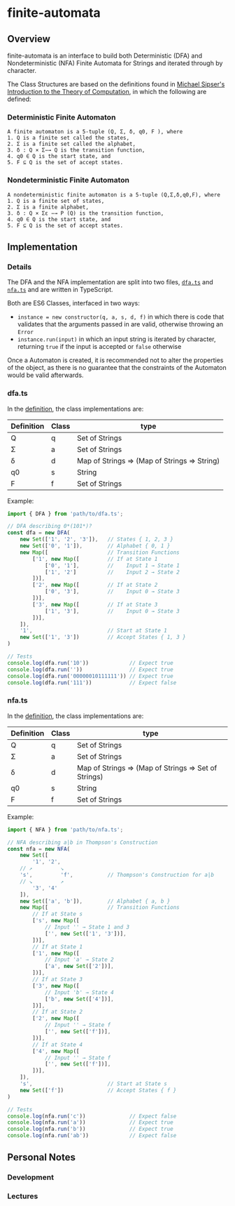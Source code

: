 # finite-automata

## Overview

finite-automata is an interface to build both Deterministic (DFA) and Nondeterministic (NFA) Finite Automata for Strings and iterated through by character.

The Class Structures are based on the definitions found in [Michael Sipser's Introduction to the Theory of Computation](http://math.mit.edu/~sipser/book.html), in which the following are defined:

### Deterministic Finite Automaton

```text
A finite automaton is a 5-tuple (Q, Σ, δ, q0, F ), where
1. Q is a finite set called the states,
2. Σ is a finite set called the alphabet,
3. δ : Q × Σ−→ Q is the transition function,
4. q0 ∈ Q is the start state, and
5. F ⊆ Q is the set of accept states.
```

### Nondeterministic Finite Automaton

```text
A nondeterministic finite automaton is a 5-tuple (Q,Σ,δ,q0,F), where
1. Q is a finite set of states,
2. Σ is a finite alphabet,
3. δ : Q × Σε −→ P (Q) is the transition function,
4. q0 ∈ Q is the start state, and
5. F ⊆ Q is the set of accept states.
```

## Implementation

### Details

The DFA and the NFA implementation are split into two files, [`dfa.ts`](https://github.com/syall/finite-automata/blob/master/dfa.ts) and [`nfa.ts`](https://github.com/syall/finite-automata/blob/master/nfa.ts) and are written in TypeScript.

Both are ES6 Classes, interfaced in two ways:

* `instance = new constructor(q, a, s, d, f)` in which there is code that validates that the arguments passed in are valid, otherwise throwing an `Error`
* `instance.run(input)` in which an input string is iterated by character, returning `true` if the input is accepted or `false` otherwise

Once a Automaton is created, it is recommended not to alter the properties of the object, as there is no guarantee that the constraints of the Automaton would be valid afterwards.

### dfa.ts

In the [definition](#deterministic-finite-automaton), the class implementations are:

Definition | Class | type
---       | ---   | ---
Q         | q     | Set of Strings
Σ         | a     | Set of Strings
δ         | d     | Map of Strings => (Map of Strings => String)
q0        | s     | String
F         | f     | Set of Strings

Example:

```typescript
import { DFA } from 'path/to/dfa.ts';

// DFA describing 0*(101*)?
const dfa = new DFA(
    new Set(['1', '2', '3']),   // States { 1, 2, 3 }
    new Set(['0', '1']),        // Alphabet { 0, 1 }
    new Map([                   // Transition Functions
        ['1', new Map([         // If at State 1
            ['0', '1'],         //    Input 1 → State 1
            ['1', '2']          //    Input 2 → State 2
        ])],
        ['2', new Map([         // If at State 2
            ['0', '3'],         //    Input 0 → State 3
        ])],
        ['3', new Map([         // If at State 3
            ['1', '3'],         //    Input 0 → State 3
        ])],
    ]),
    '1',                        // Start at State 1
    new Set(['1', '3'])         // Accept States { 1, 3 }
)

// Tests
console.log(dfa.run('10'))             // Expect true
console.log(dfa.run(''))               // Expect true
console.log(dfa.run('00000010111111')) // Expect true
console.log(dfa.run('111'))            // Expect false
```

### nfa.ts

In the [definition](#nondeterministic-finite-automaton), the class implementations are:

Definition | Class | type
---       | ---   | ---
Q         | q     | Set of Strings
Σ         | a     | Set of Strings
δ         | d     | Map of Strings => (Map of Strings => Set of Strings)
q0        | s     | String
F         | f     | Set of Strings

Example:

```typescript
import { NFA } from 'path/to/nfa.ts';

// NFA describing a|b in Thompson's Construction
const nfa = new NFA(
    new Set([
        '1', '2',
    // ↗         ↘
    's',         'f',           // Thompson's Construction for a|b
    // ↘         ↗
        '3', '4'
    ]),
    new Set(['a', 'b']),        // Alphabet { a, b }
    new Map([                   // Transition Functions
        // If at State s
        ['s', new Map([
            // Input '' → State 1 and 3
            ['', new Set(['1', '3'])],
        ])],
        // If at State 1
        ['1', new Map([
            // Input 'a' → State 2
            ['a', new Set(['2'])],
        ])],
        // If at State 3
        ['3', new Map([
            // Input 'b' → State 4
            ['b', new Set(['4'])],
        ])],
        // If at State 2
        ['2', new Map([
            // Input '' → State f
            ['', new Set(['f'])],
        ])],
        // If at State 4
        ['4', new Map([
            // Input '' → State f
            ['', new Set(['f'])],
        ])],
    ]),
    's',                        // Start at State s
    new Set(['f'])              // Accept States { f }
)

// Tests
console.log(nfa.run('c'))              // Expect false
console.log(nfa.run('a'))              // Expect true
console.log(nfa.run('b'))              // Expect true
console.log(nfa.run('ab'))             // Expect false
```

## Personal Notes

### Development

### Lectures


